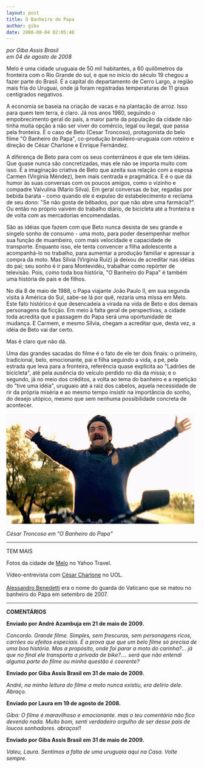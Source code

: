 ```yaml
---
layout: post
title: O Banheiro do Papa
author: giba
date: 2008-08-04 02:05:48
---
```

*por Giba Assis Brasil*\
*em 04 de agosto de 2008*

Melo é uma cidade uruguaia de 50 mil habitantes, a 60 quilômetros da fronteira com o Rio Grande do sul, e que no início do século 19 chegou a fazer parte do Brasil. É a capital do departamento de Cerro Largo, a região mais fria do Uruguai, onde já foram registradas temperaturas de 11 graus centígrados negativos.

A economia se baseia na criação de vacas e na plantação de arroz. Isso para quem tem terra, é claro. Já nos anos 1980, seguindo o empobrecimento geral do país, a maior parte da população da cidade não tinha muita opção a não ser viver do comércio, legal ou ilegal, que passa pela fronteira. É o caso de Beto (Cesar Troncoso), protagonista do belo filme "O Banheiro do Papa", co-produção brasileiro-uruguaia com roteiro e direção de César Charlone e Enrique Fernández.

A diferença de Beto para com os seus conterrâneos é que ele tem idéias. Que quase nunca são concretizadas, mas ele não se importa muito com isso. É a imaginação criativa de Beto que azeita sua relação com a esposa Carmen (Virginia Méndez), bem mais centrada e pragmática. E é o que dá humor às suas conversas com os poucos amigos, como o vizinho e compadre Valvulina (Mario Silva). Em geral conversas de bar, regadas por bebida barata - como quando ele é expulso do estabelecimento e reclama de seu dono: "Se não gosta de bêbados, por que não abre uma farmácia?". Ou então no próprio vaivém do trabalho diário, de bicicleta até a fronteira e de volta com as mercadorias encomendadas.

São as idéias que fazem com que Beto nunca desista de seu grande e singelo sonho de consumo - uma moto, para poder desempenhar melhor sua função de muambeiro, com mais velocidade e capacidade de transporte. Enquanto isso, ele tenta convencer a filha adolescente a acompanhá-lo no trabalho, para aumentar a produção familiar e apressar a compra da moto. Mas Sílvia (Virginia Ruiz) já deixou de acreditar nas idéias do pai; seu sonho é ir para Montevidéu, trabalhar como repórter de televisão. Pois, como toda boa história, "O Banheiro do Papa" é também uma história de pais e de filhos.

No dia 8 de maio de 1988, o Papa viajante João Paulo II, em sua segunda visita à América do Sul, sabe-se lá por quê, rezaria uma missa em Melo. Este fato histórico é que desencadeia a virada na vida de Beto e dos demais personagens da ficção. Em meio à falta geral de perspectivas, a cidade toda acredita que a passagem do Papa será uma oportunidade de mudança. E Carmem, e mesmo Sílvia, chegam a acreditar que, desta vez, a idéia de Beto vai dar certo.

Mas é claro que não dá.

Uma das grandes sacadas do filme é o fato de ele ter dois finais: o primeiro, tradicional, belo, emocionante, pai e filha seguindo a vida, a pé, pela estrada que leva para a fronteira, referência quase explícita ao "Ladrões de bicicleta", até pela ausência do veículo perdido no dia da missa; e o segundo, já no meio dos créditos, a volta ao tema do banheiro e a repetição do "tive uma idéia", uruguaio até a raiz dos cabelos, aquela necessidade de rir da própria miséria e ao mesmo tempo insistir na importância do sonho, do desejo utópico, mesmo que sem nenhuma possibilidade concreta de acontecer.

![](/uploads/troncoso.jpg)

*César Troncoso em "O Banheiro do Papa"*

- - -

TEM MAIS

Fotos da cidade de [Melo](http://travel.yahoo.com/p-travelguide-7000311-action-pictures-melo_uruguay_vacations-i-photoid-270787294;_ylt=AoCkSW.X33glJ81IKrezV37nemoL) no Yahoo Travel.

Vídeo-entrevista com [César Charlone](http://cinema.uol.com.br/ultnot/2008/03/12/ult831u3805.jhtm) no UOL.\
\
[Alessandro Benedetti](http://www.foxnews.com/story/0,2933,295603,00.html) era o nome do guarda do Vaticano que se matou no banheiro do Papa em setembro de 2007.

- - -

**COMENTÁRIOS**

**Enviado por André Azambuja em 21 de maio de 2009.**

*Concordo. Grande filme. Simples, sem frescuras, sem personagens ricos, carrões ou efeitos especiais. É a prova que que um belo filme só precisa de uma boa história. Mas a propósito, onde foi parar a moto do carinha?... já que no final ele transporta a privada de bike?.... será que não entendi alguma parte do filme ou minha questão é coerente?*

**Enviado por Giba Assis Brasil em 31 de maio de 2009.**

*André, na minha leitura do filme a moto nunca existiu, era delírio dele. Abraço.*

**Enviado por Laura em 19 de agosto de 2008.**

*Giba: O filme é maravilhoso e emocionante. mas o teu comentário não fico devendo nada. Muito bom, senti verdadeiro orgulho de ser desse pais de loucos sonhadores. abraços!!*

**Enviado por Giba Assis Brasil em 31 de maio de 2009.**

*Valeu, Laura. Sentimos a falta de uma uruguaia aqui na Casa. Volte sempre.*